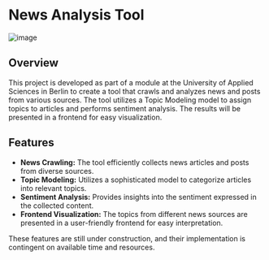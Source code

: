 # News Analysis Tool
![image](https://github.com/NewsAnalyseTool/.github/assets/50482788/bc682edf-3dda-497a-91d3-b4584c75000d)


## Overview

This project is developed as part of a module at the University of Applied Sciences in Berlin to create a tool that crawls and analyzes news and posts from various sources. The tool utilizes a Topic Modeling model to assign topics to articles and performs sentiment analysis. The results will be presented in a frontend for easy visualization.

## Features

- **News Crawling:** The tool efficiently collects news articles and posts from diverse sources.
- **Topic Modeling:** Utilizes a sophisticated model to categorize articles into relevant topics.
- **Sentiment Analysis:** Provides insights into the sentiment expressed in the collected content.
- **Frontend Visualization:** The topics from different news sources are presented in a user-friendly frontend for easy interpretation.

These features are still under construction, and their implementation is contingent on available time and resources.
